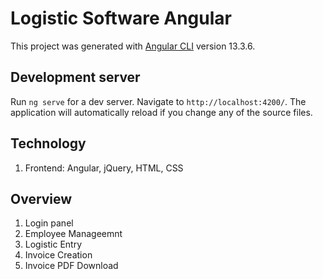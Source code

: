 # Logistic Software Angular

This project was generated with [Angular CLI](https://github.com/angular/angular-cli) version 13.3.6.

## Development server

Run `ng serve` for a dev server. Navigate to `http://localhost:4200/`. The application will automatically reload if you change any of the source files.

## Technology

1. Frontend: Angular, jQuery, HTML, CSS

## Overview

1. Login panel
2. Employee Manageemnt
3. Logistic Entry
4. Invoice Creation
5. Invoice PDF Download



